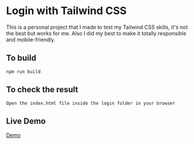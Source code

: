 # Login with Tailwind CSS

This is a personal project that I made to test my Tailwind CSS skills, it's not the best but works for me. Also I did my best to make it totally responsible and mobile-friendly.

## To build

```
npm run build
```

## To check the result

```
Open the index.html file inside the login folder in your browser
```

## Live Demo

[Demo](https://login-with-tailwind.rodjosh.repl.co/)
